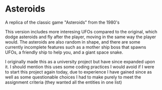 # Asteroids

A replica of the classic game "Asteroids" from the 1980's

This version includes more interesing UFOs compared to the original, which dodge asteroids and fly after the player, moving in the same way the player would. 
The asteroids are also random in shape, and there are some currently incomplete features such as a mother ship boss that spawns UFOs, a friendly ship to help you, and a giant space snake.



I originally made this as a university project but have since expanded upon it. 
I should mention this uses some coding practices I would avoid if I were to start this project again today, due to experience I have gained since as well as some questionable choices I had to make purely to meet the assignment criteria (they wanted all the entities in one list)
